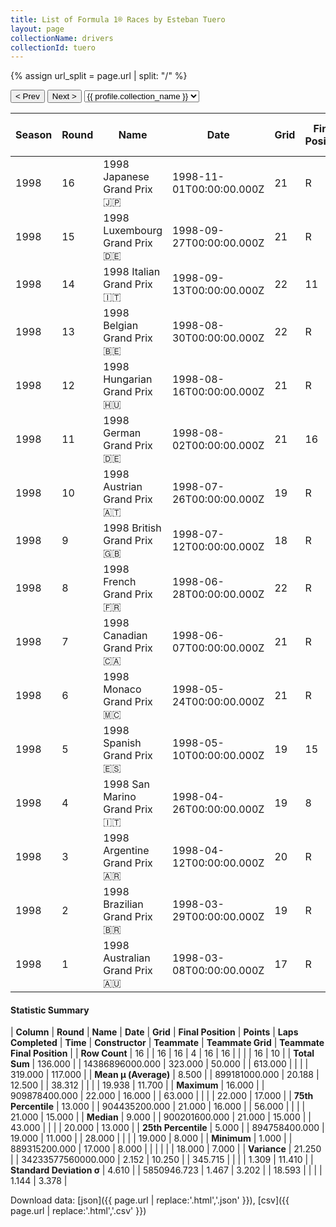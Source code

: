 ```yaml
---
title: List of Formula 1® Races by Esteban Tuero
layout: page
collectionName: drivers
collectionId: tuero
---
```


{% assign url_split = page.url | split: "/" %}
<div id="collection-navigation">
<button onclick="selector.options[selector.selectedIndex-1].value && (window.location = selector.options[selector.selectedIndex-1].value);">&lt; Prev</button>
<button onclick="selector.options[selector.selectedIndex+1].value && (window.location = selector.options[selector.selectedIndex+1].value);">Next &gt;</button>
<select id="selector" onchange="this.options[this.selectedIndex].value && (window.location = this.options[this.selectedIndex].value);">
  {% for collectionId in site.data[page.collectionName].refs %}
    {% if collectionId == page.collectionId %}
      {% assign selected = "selected" %}
    {% else %}
      {% assign selected = "" %}
    {% endif %}
    {% assign profile = site.data[page.collectionName][collectionId].profile %}
    <option value="/f1/{{ page.collectionName }}/{{ collectionId }}/{{ url_split[4] }}" {{ selected }}>{{ profile.collection_name }}</option>
  {% endfor %}
</select>
</div>

| Season | Round | Name | Date | Grid | Final Position | Points | Laps Completed | Time | Constructor | Teammate | Teammate Grid | Teammate Final Position |
|--|--|--|--|--|--|--|--|--|--|--|--|--|
| 1998 | 16 | 1998 Japanese Grand Prix 🇯🇵 | 1998-11-01T00:00:00.000Z | 21 | R | 0.0 | 28 |   | Minardi 🇮🇹 | [Shinji Nakano 🇯🇵](/f1/drivers/nakano) | 20 | R |
| 1998 | 15 | 1998 Luxembourg Grand Prix 🇩🇪 | 1998-09-27T00:00:00.000Z | 21 | R | 0.0 | 56 |   | Minardi 🇮🇹 | [Shinji Nakano 🇯🇵](/f1/drivers/nakano) | 20 | 15 |
| 1998 | 14 | 1998 Italian Grand Prix 🇮🇹 | 1998-09-13T00:00:00.000Z | 22 | 11 | 0.0 | 51 |   | Minardi 🇮🇹 | [Shinji Nakano 🇯🇵](/f1/drivers/nakano) | 21 | R |
| 1998 | 13 | 1998 Belgian Grand Prix 🇧🇪 | 1998-08-30T00:00:00.000Z | 22 | R | 0.0 | 17 |   | Minardi 🇮🇹 | [Shinji Nakano 🇯🇵](/f1/drivers/nakano) | 21 | 8 |
| 1998 | 12 | 1998 Hungarian Grand Prix 🇭🇺 | 1998-08-16T00:00:00.000Z | 21 | R | 0.0 | 13 |   | Minardi 🇮🇹 | [Shinji Nakano 🇯🇵](/f1/drivers/nakano) | 19 | 15 |
| 1998 | 11 | 1998 German Grand Prix 🇩🇪 | 1998-08-02T00:00:00.000Z | 21 | 16 | 0.0 | 43 |   | Minardi 🇮🇹 | [Shinji Nakano 🇯🇵](/f1/drivers/nakano) | 20 | R |
| 1998 | 10 | 1998 Austrian Grand Prix 🇦🇹 | 1998-07-26T00:00:00.000Z | 19 | R | 0.0 | 30 |   | Minardi 🇮🇹 | [Shinji Nakano 🇯🇵](/f1/drivers/nakano) | 21 | 11 |
| 1998 | 9 | 1998 British Grand Prix 🇬🇧 | 1998-07-12T00:00:00.000Z | 18 | R | 0.0 | 29 |   | Minardi 🇮🇹 | [Shinji Nakano 🇯🇵](/f1/drivers/nakano) | 19 | 8 |
| 1998 | 8 | 1998 French Grand Prix 🇫🇷 | 1998-06-28T00:00:00.000Z | 22 | R | 0.0 | 41 |   | Minardi 🇮🇹 | [Shinji Nakano 🇯🇵](/f1/drivers/nakano) | 21 | 17 |
| 1998 | 7 | 1998 Canadian Grand Prix 🇨🇦 | 1998-06-07T00:00:00.000Z | 21 | R | 0.0 | 53 |   | Minardi 🇮🇹 | [Shinji Nakano 🇯🇵](/f1/drivers/nakano) | 18 | 7 |
| 1998 | 6 | 1998 Monaco Grand Prix 🇲🇨 | 1998-05-24T00:00:00.000Z | 21 | R | 0.0 | 0 |   | Minardi 🇮🇹 | [Shinji Nakano 🇯🇵](/f1/drivers/nakano) | 19 | 9 |
| 1998 | 5 | 1998 Spanish Grand Prix 🇪🇸 | 1998-05-10T00:00:00.000Z | 19 | 15 | 0.0 | 63 |   | Minardi 🇮🇹 | [Shinji Nakano 🇯🇵](/f1/drivers/nakano) | 20 | 14 |
| 1998 | 4 | 1998 San Marino Grand Prix 🇮🇹 | 1998-04-26T00:00:00.000Z | 19 | 8 | 0.0 | 60 |   | Minardi 🇮🇹 | [Shinji Nakano 🇯🇵](/f1/drivers/nakano) | 21 | R |
| 1998 | 3 | 1998 Argentine Grand Prix 🇦🇷 | 1998-04-12T00:00:00.000Z | 20 | R | 0.0 | 63 |   | Minardi 🇮🇹 | [Shinji Nakano 🇯🇵](/f1/drivers/nakano) | 19 | 13 |
| 1998 | 2 | 1998 Brazilian Grand Prix 🇧🇷 | 1998-03-29T00:00:00.000Z | 19 | R | 0.0 | 44 |   | Minardi 🇮🇹 | [Shinji Nakano 🇯🇵](/f1/drivers/nakano) | 18 | R |
| 1998 | 1 | 1998 Australian Grand Prix 🇦🇺 | 1998-03-08T00:00:00.000Z | 17 | R | 0.0 | 22 |   | Minardi 🇮🇹 | [Shinji Nakano 🇯🇵](/f1/drivers/nakano) | 22 | R |

#### Statistic Summary

| **Column** | **Round** | **Name** | **Date** | **Grid** | **Final Position** | **Points** | **Laps Completed** | **Time** | **Constructor** | **Teammate** | **Teammate Grid** | **Teammate Final Position** |
| **Row Count** | 16 |  | 16 | 16 | 4 | 16 | 16 |  |  |  | 16 | 10 |
| **Total Sum** | 136.000 |  | 14386896000.000 | 323.000 | 50.000 |  | 613.000 |  |  |  | 319.000 | 117.000 |
| **Mean μ (Average)** | 8.500 |  | 899181000.000 | 20.188 | 12.500 |  | 38.312 |  |  |  | 19.938 | 11.700 |
| **Maximum** | 16.000 |  | 909878400.000 | 22.000 | 16.000 |  | 63.000 |  |  |  | 22.000 | 17.000 |
| **75th Percentile** | 13.000 |  | 904435200.000 | 21.000 | 16.000 |  | 56.000 |  |  |  | 21.000 | 15.000 |
| **Median** | 9.000 |  | 900201600.000 | 21.000 | 15.000 |  | 43.000 |  |  |  | 20.000 | 13.000 |
| **25th Percentile** | 5.000 |  | 894758400.000 | 19.000 | 11.000 |  | 28.000 |  |  |  | 19.000 | 8.000 |
| **Minimum** | 1.000 |  | 889315200.000 | 17.000 | 8.000 |  |  |  |  |  | 18.000 | 7.000 |
| **Variance** | 21.250 |  | 34233577560000.000 | 2.152 | 10.250 |  | 345.715 |  |  |  | 1.309 | 11.410 |
| **Standard Deviation σ** | 4.610 |  | 5850946.723 | 1.467 | 3.202 |  | 18.593 |  |  |  | 1.144 | 3.378 |

Download data: [json]({{ page.url | replace:'.html','.json' }}), [csv]({{ page.url | replace:'.html','.csv' }})
